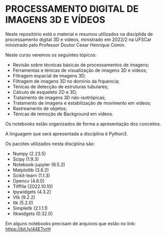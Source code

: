 # PROCESSAMENTO DIGITAL DE IMAGENS 3D E VÍDEOS

Neste repositório está o material e resumos utilizados na disciplida de processamento digital 3D e vídeos, ministrado em 2022/2 na UFSCar ministrado pelo Professor Doutor Cesar Henrique Comin.

Neste curso veremos os seguintes tópicos:
* Revisão sobre técnicas básicas de processamentos de imagens;
* Ferramentas e ténicas de visualização de imagens 3D e vídeos;
* Filtragem espacial de imagens 3D;
* Filtragem de imagens 3D no domínio da frquencia;
* Ténicas de detecção de estruturas tubulares;
* Cálculo de esqueleto 2D e 3D;
* Tratamento de imagens 3D não-isotrópicas;
* Tratamento de imagens e estabilização de movimento em vídeos;
* Rastreamento de objetos;
* Ténicas de remoção de Background em vídeos.

Os notebooks estão organizados de forma a apresentação dos conceitos.

A linguagem que será apresentada a disciplina é Python3.

Os pacotes utilizados nesta disciplina são:
* Numpy (2.23.5)
* Scipy (1.9.3)
* Notebook-jupyter (6.5.2)
* Matplotlib (3.6.2)
* Scikit-learn (1.1.3)
* Opencv (4.6.0)
* Tifffile (2022.10.10)
* Ipywidgets (4.3.2)
* Vtk (9.2.2)
* Itk (5.2.0)
* Simpleitk (2.1.1.1)
* Itkwidgets (0.32.0)

Em alguns notebooks precisam de arquivos que estão no link: https://bit.ly/44ETvrH
